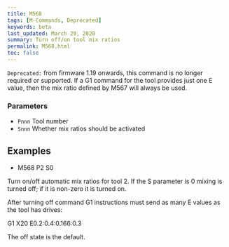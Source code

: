 ```yaml
---
title: M568
tags: [M-Commands, Deprecated] 
keywords: beta 
last_updated: March 29, 2020 
summary: Turn off/on tool mix ratios 
permalink: M568.html
toc: false 
---
```



`Deprecated:` from firmware 1.19 onwards, this command is no longer required or supported. If a G1 command for the tool provides just one E value, then the mix ratio defined by M567 will always be used.

### Parameters

* `Pnnn` Tool number
* `Snnn` Whether mix ratios should be activated

## Examples

* M568 P2 S0

Turn on/off automatic mix ratios for tool 2. If the S parameter is 0 mixing is turned off; if it is non-zero it is turned on.

After turning off command G1 instructions must send as many E values as the tool has drives:

G1 X20 E0.2:0.4:0.166:0.3

The off state is the default.

